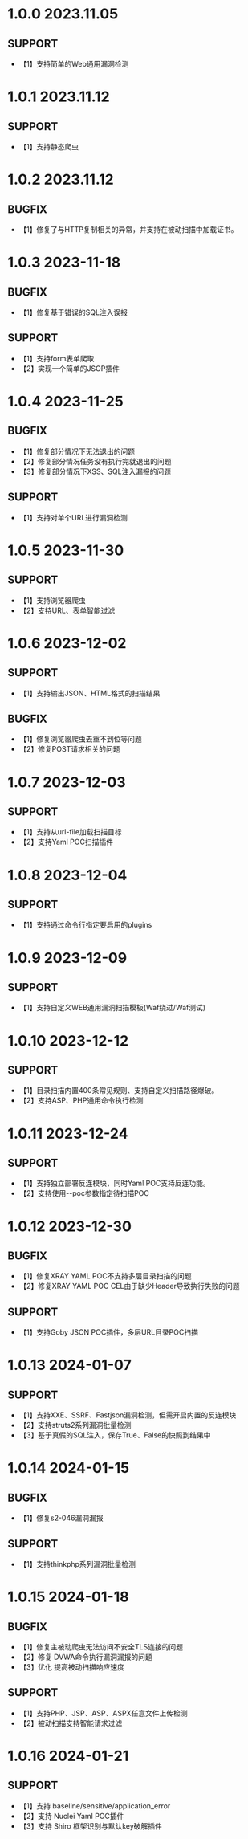 # 1.0.0 2023.11.05
## SUPPORT
* 【1】支持简单的Web通用漏洞检测

# 1.0.1 2023.11.12
## SUPPORT
* 【1】支持静态爬虫
# 1.0.2 2023.11.12
## BUGFIX
* 【1】修复了与HTTP复制相关的异常，并支持在被动扫描中加载证书。

# 1.0.3 2023-11-18
## BUGFIX
* 【1】修复基于错误的SQL注入误报

## SUPPORT
* 【1】支持form表单爬取
* 【2】实现一个简单的JSOP插件

# 1.0.4 2023-11-25
## BUGFIX
* 【1】修复部分情况下无法退出的问题
* 【2】修复部分情况任务没有执行完就退出的问题
* 【3】修复部分情况下XSS、SQL注入漏报的问题
## SUPPORT
* 【1】支持对单个URL进行漏洞检测

# 1.0.5 2023-11-30
## SUPPORT
* 【1】支持浏览器爬虫
* 【2】支持URL、表单智能过滤

# 1.0.6 2023-12-02
## SUPPORT
* 【1】支持输出JSON、HTML格式的扫描结果
## BUGFIX
* 【1】修复浏览器爬虫去重不到位等问题
* 【2】修复POST请求相关的问题

# 1.0.7 2023-12-03
## SUPPORT
* 【1】支持从url-file加载扫描目标
* 【2】支持Yaml POC扫描插件

# 1.0.8 2023-12-04
## SUPPORT
* 【1】支持通过命令行指定要启用的plugins

# 1.0.9 2023-12-09
## SUPPORT
* 【1】支持自定义WEB通用漏洞扫描模板(Waf绕过/Waf测试)

# 1.0.10 2023-12-12
## SUPPORT
* 【1】目录扫描内置400条常见规则、支持自定义扫描路径爆破。
* 【2】支持ASP、PHP通用命令执行检测


# 1.0.11 2023-12-24
## SUPPORT 
* 【1】支持独立部署反连模块，同时Yaml POC支持反连功能。  
* 【2】支持使用--poc参数指定待扫描POC  

# 1.0.12 2023-12-30
## BUGFIX
* 【1】修复XRAY YAML POC不支持多层目录扫描的问题
* 【2】修复XRAY YAML POC CEL由于缺少Header导致执行失败的问题
## SUPPORT 
* 【1】支持Goby JSON POC插件，多层URL目录POC扫描  

# 1.0.13 2024-01-07
## SUPPORT
* 【1】支持XXE、SSRF、Fastjson漏洞检测，但需开启内置的反连模块
* 【2】支持struts2系列漏洞批量检测
* 【3】基于真假的SQL注入，保存True、False的快照到结果中

# 1.0.14 2024-01-15
## BUGFIX
* 【1】修复s2-046漏洞漏报
## SUPPORT
* 【1】支持thinkphp系列漏洞批量检测

# 1.0.15 2024-01-18
## BUGFIX
* 【1】修复主被动爬虫无法访问不安全TLS连接的问题 
* 【2】修复 DVWA命令执行漏洞漏报的问题
* 【3】优化 提高被动扫描响应速度
## SUPPORT
* 【1】支持PHP、JSP、ASP、ASPX任意文件上传检测
* 【2】被动扫描支持智能请求过滤


# 1.0.16 2024-01-21
## SUPPORT
* 【1】支持 baseline/sensitive/application_error
* 【2】支持 Nuclei Yaml POC插件
* 【3】支持 Shiro 框架识别与默认key破解插件